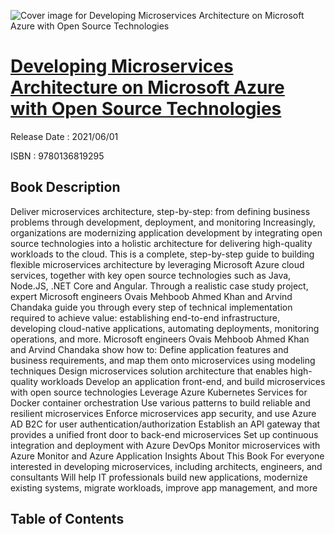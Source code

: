 ![Cover image for Developing Microservices Architecture on Microsoft Azure with Open Source Technologies](https://imgdetail.ebookreading.net/cover/cover/202109/EB9780136819295.jpg)

[Developing Microservices Architecture on Microsoft Azure with Open Source Technologies](https://ebookreading.net/view/book/Developing+Microservices+Architecture+on+Microsoft+Azure+with+Open+Source+Technologies-EB9780136819295_1.html "Developing Microservices Architecture on Microsoft Azure with Open Source Technologies")
====================================================================================================================

Release Date : 2021/06/01

ISBN : 9780136819295

Book Description
-----------------

Deliver microservices architecture, step-by-step: from defining business problems through development, deployment, and monitoring
Increasingly, organizations are modernizing application development by integrating open source technologies into a holistic architecture for delivering high-quality workloads to the cloud. This is a complete, step-by-step guide to building flexible microservices architecture by leveraging Microsoft Azure cloud services, together with key open source technologies such as Java, Node.JS, .NET Core and Angular. Through a realistic case study project, expert Microsoft engineers Ovais Mehboob Ahmed Khan and Arvind Chandaka guide you through every step of technical implementation required to achieve value: establishing end-to-end infrastructure, developing cloud-native applications, automating deployments, monitoring operations, and more.
Microsoft engineers Ovais Mehboob Ahmed Khan and Arvind Chandaka show how to:
Define application features and business requirements, and map them onto microservices using modeling techniques
Design microservices solution architecture that enables high-quality workloads
Develop an application front-end, and build microservices with open source technologies
Leverage Azure Kubernetes Services for Docker container orchestration
Use various patterns to build reliable and resilient microservices
Enforce microservices app security, and use Azure AD B2C for user authentication/authorization
Establish an API gateway that provides a unified front door to back-end microservices
Set up continuous integration and deployment with Azure DevOps
Monitor microservices with Azure Monitor and Azure Application Insights
About This Book
For everyone interested in developing microservices, including architects, engineers, and consultants
Will help IT professionals build new applications, modernize existing systems, migrate workloads, improve app management, and more


Table of Contents
-----------------

